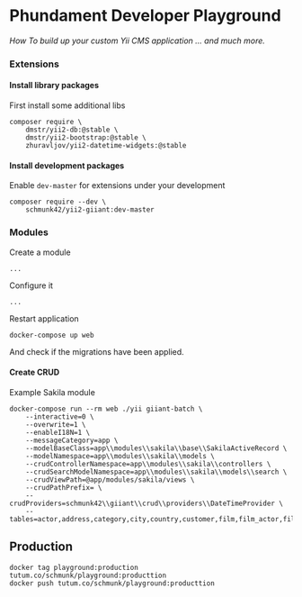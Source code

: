# Phundament Developer Playground

*How To build up your custom Yii CMS application ... and much more.*

### Extensions

#### Install library packages

First install some additional libs

	composer require \
		dmstr/yii2-db:@stable \
		dmstr/yii2-bootstrap:@stable \
		zhuravljov/yii2-datetime-widgets:@stable

#### Install development packages		
		
Enable `dev-master` for extensions under your development

	composer require --dev \
		schmunk42/yii2-giiant:dev-master

### Modules		
		
Create a module

	...
	
Configure it

	...
	
Restart application

	docker-compose up web
	
And check if the migrations have been applied.

#### Create CRUD

Example Sakila module

	docker-compose run --rm web ./yii giiant-batch \
        --interactive=0 \
        --overwrite=1 \
        --enableI18N=1 \
        --messageCategory=app \
        --modelBaseClass=app\\modules\\sakila\\base\\SakilaActiveRecord \
        --modelNamespace=app\\modules\\sakila\\models \
        --crudControllerNamespace=app\\modules\\sakila\\controllers \
        --crudSearchModelNamespace=app\\modules\\sakila\\models\\search \
        --crudViewPath=@app/modules/sakila/views \
        --crudPathPrefix= \
        --crudProviders=schmunk42\\giiant\\crud\\providers\\DateTimeProvider \
        --tables=actor,address,category,city,country,customer,film,film_actor,film_category,film_text,inventory,language,payment,rental,staff,store
        
       

       
Production
----------

    docker tag playground:production tutum.co/schmunk/playground:producttion
    docker push tutum.co/schmunk/playground:producttion